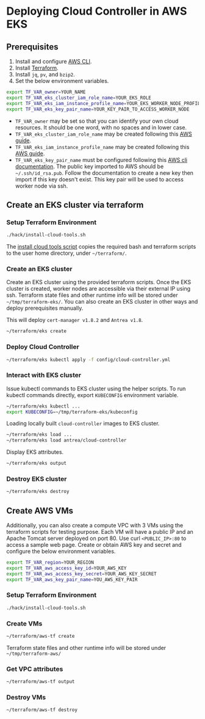 # Deploying Cloud Controller in AWS EKS

## Prerequisites

1. Install and configure [AWS CLI](https://docs.aws.amazon.com/cli/latest/userguide/cli-chap-install.html).
2. Install [Terraform](https://learn.hashicorp.com/terraform/getting-started/install.html).
3. Install `jq`, `pv`, and `bzip2`.
4. Set the below environment variables.

```bash
export TF_VAR_owner=YOUR_NAME
export TF_VAR_eks_cluster_iam_role_name=YOUR_EKS_ROLE
export TF_VAR_eks_iam_instance_profile_name=YOUR_EKS_WORKER_NODE_PROFILE
export TF_VAR_eks_key_pair_name=YOUR_KEY_PAIR_TO_ACCESS_WORKER_NODE
```

- `TF_VAR_owner` may be set so that you can identify your own cloud resources.
  It should be one word, with no spaces and in lower case.
- `TF_VAR_eks_cluster_iam_role_name` may be created following this [AWS guide](https://docs.aws.amazon.com/eks/latest/userguide/service_IAM_role.html#create-service-role).
- `TF_VAR_eks_iam_instance_profile_name` may be created following this [AWS guide](https://docs.aws.amazon.com/eks/latest/userguide/create-node-role.html).
- `TF_VAR_eks_key_pair_name` must be configured following this
  [AWS cli documentation](https://awscli.amazonaws.com/v2/documentation/api/latest/reference/ec2/import-key-pair.html).
  The public key imported to AWS should be `~/.ssh/id_rsa.pub`. Follow the
  documentation to create a new key then import if this key doesn't exist. This
  key pair will be used to access worker node via ssh.

## Create an EKS cluster via terraform

### Setup Terraform Environment

```bash
./hack/install-cloud-tools.sh
```

The [install cloud tools script](../hack/install-cloud-tools.sh) copies the
required bash and terraform scripts to the user home directory, under
`~/terraform/`.

### Create an EKS cluster

Create an EKS cluster using the provided terraform scripts. Once the EKS cluster
is created, worker nodes are accessible via their external IP using ssh. 
Terraform state files and other runtime info will be stored under
`~/tmp/terraform-eks/`. You can also create an EKS cluster in other ways and
deploy prerequisites manually.

This will deploy `cert-manager v1.8.2` and `Antrea v1.8`.

```bash
~/terraform/eks create
```

### Deploy Cloud Controller

```bash
~/terraform/eks kubectl apply -f config/cloud-controller.yml
```

### Interact with EKS cluster

Issue kubectl commands to EKS cluster using the helper scripts. To run kubectl
commands directly, export `KUBECONFIG` environment variable.

```bash
~/terraform/eks kubectl ...
export KUBECONFIG=~/tmp/terraform-eks/kubeconfig
```

Loading locally built `cloud-controller` images to EKS cluster.

```bash
~/terraform/eks load ...
~/terraform/eks load antrea/cloud-controller
```

Display EKS attributes.

```bash
~/terraform/eks output
```

### Destroy EKS cluster

```bash
~/terraform/eks destroy
```

## Create AWS VMs

Additionally, you can also create a compute VPC with 3 VMs using the terraform
scripts for testing purpose. Each VM will have a public IP and an Apache Tomcat
server deployed on port 80. Use curl `<PUBLIC_IP>:80` to access a sample web
page. Create or obtain AWS key and secret and configure the below environment
variables.

```bash
export TF_VAR_region=YOUR_REGION
export TF_VAR_aws_access_key_id=YOUR_AWS_KEY
export TF_VAR_aws_access_key_secret=YOUR_AWS_KEY_SECRET
export TF_VAR_aws_key_pair_name=YOU_AWS_KEY_PAIR
```

### Setup Terraform Environment

```bash
./hack/install-cloud-tools.sh
```

### Create VMs

```bash
~/terraform/aws-tf create
```

Terraform state files and other runtime info will be stored under
`~/tmp/terraform-aws/`

### Get VPC attributes

```bash
~/terraform/aws-tf output
```

### Destroy VMs

```bash
~/terraform/aws-tf destroy
```
